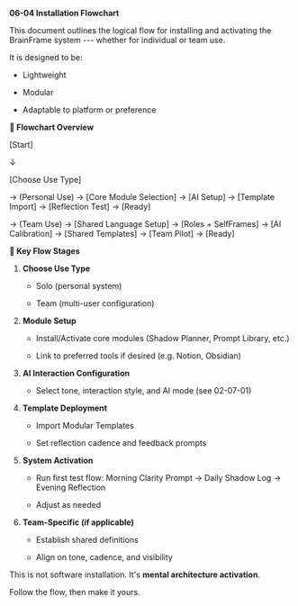 **06-04 Installation Flowchart**

This document outlines the logical flow for installing and activating
the BrainFrame system --- whether for individual or team use.

It is designed to be:

- Lightweight

- Modular

- Adaptable to platform or preference

**🔁 Flowchart Overview**

\[Start\]

↓

\[Choose Use Type\]

→ (Personal Use) → \[Core Module Selection\] → \[AI Setup\] → \[Template
Import\] → \[Reflection Test\] → \[Ready\]

→ (Team Use) → \[Shared Language Setup\] → \[Roles + SelfFrames\] → \[AI
Calibration\] → \[Shared Templates\] → \[Team Pilot\] → \[Ready\]

**🧩 Key Flow Stages**

1.  **Choose Use Type**

    - Solo (personal system)

    - Team (multi-user configuration)

2.  **Module Setup**

    - Install/Activate core modules (Shadow Planner, Prompt Library,
      etc.)

    - Link to preferred tools if desired (e.g. Notion, Obsidian)

3.  **AI Interaction Configuration**

    - Select tone, interaction style, and AI mode (see 02-07-01)

4.  **Template Deployment**

    - Import Modular Templates

    - Set reflection cadence and feedback prompts

5.  **System Activation**

    - Run first test flow: Morning Clarity Prompt → Daily Shadow Log →
      Evening Reflection

    - Adjust as needed

6.  **Team-Specific (if applicable)**

    - Establish shared definitions

    - Align on tone, cadence, and visibility

This is not software installation. It's **mental architecture
activation**.

Follow the flow, then make it yours.
